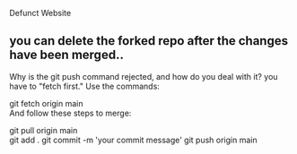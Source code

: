 Defunct Website


## you can delete the forked repo after the changes have been merged..


Why is the git push command rejected, and how do you deal with it?
you have to "fetch first." Use the commands:

git fetch origin main  
And follow these steps to merge:

git pull origin main  
git add .
git commit -m 'your commit message'
git push origin main
